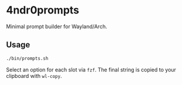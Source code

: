# 4ndr0prompts

Minimal prompt builder for Wayland/Arch.

## Usage

```bash
./bin/prompts.sh
```

Select an option for each slot via `fzf`. The final string is copied to your clipboard with `wl-copy`.

